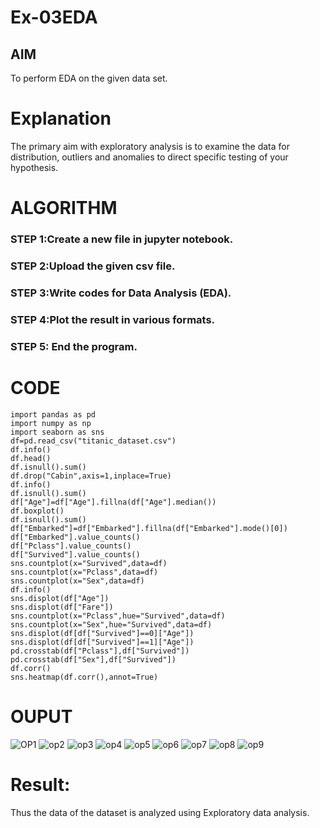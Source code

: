 # Ex-03EDA

## AIM
To perform EDA on the given data set. 

# Explanation
The primary aim with exploratory analysis is to examine the data for distribution, outliers and 
anomalies to direct specific testing of your hypothesis.
 

# ALGORITHM
### STEP 1:Create a new file in jupyter notebook.

### STEP 2:Upload the given csv file.

### STEP 3:Write codes for Data Analysis (EDA).

### STEP 4:Plot the result in various formats.

### STEP 5: End the program.

# CODE
```
import pandas as pd
import numpy as np
import seaborn as sns
df=pd.read_csv("titanic_dataset.csv")
df.info()
df.head()
df.isnull().sum()
df.drop("Cabin",axis=1,inplace=True)
df.info()
df.isnull().sum()
df["Age"]=df["Age"].fillna(df["Age"].median())
df.boxplot()
df.isnull().sum()
df["Embarked"]=df["Embarked"].fillna(df["Embarked"].mode()[0])
df["Embarked"].value_counts()
df["Pclass"].value_counts()
df["Survived"].value_counts()
sns.countplot(x="Survived",data=df)
sns.countplot(x="Pclass",data=df)
sns.countplot(x="Sex",data=df)
df.info()
sns.displot(df["Age"])
sns.displot(df["Fare"])
sns.countplot(x="Pclass",hue="Survived",data=df)
sns.countplot(x="Sex",hue="Survived",data=df)
sns.displot(df[df["Survived"]==0]["Age"])
sns.displot(df[df["Survived"]==1]["Age"])
pd.crosstab(df["Pclass"],df["Survived"])
pd.crosstab(df["Sex"],df["Survived"])
df.corr()
sns.heatmap(df.corr(),annot=True)
```
# OUPUT
![OP1](https://user-images.githubusercontent.com/93992063/162118281-aba68f45-6f2c-489f-8d64-3905aac252c1.png)
![op2](https://user-images.githubusercontent.com/93992063/162118285-a930f33c-bfbf-4301-8fa4-490520abe8d2.png)
![op3](https://user-images.githubusercontent.com/93992063/162118292-f006ce45-30f1-42df-b0a0-0ab8510492ec.png)
![op4](https://user-images.githubusercontent.com/93992063/162118303-e6523102-826d-43d8-87e7-b5b909cba1ae.png)
![op5](https://user-images.githubusercontent.com/93992063/162118314-280ed671-7dba-4774-a43b-7d82482bc542.png)
![op6](https://user-images.githubusercontent.com/93992063/162118329-a65a0591-6556-4de6-b7ed-06859dd92e3f.png)
![op7](https://user-images.githubusercontent.com/93992063/162118334-aa1bbe1a-d030-46e9-a9a8-98c1bbbd6404.png)
![op8](https://user-images.githubusercontent.com/93992063/162118337-c5995abb-9693-456b-b462-4f232e0d1805.png)
![op9](https://user-images.githubusercontent.com/93992063/162118339-f82adb67-c081-423e-b4d2-657ba510f301.png)

# Result:
Thus the data of the dataset is analyzed using Exploratory data analysis.
